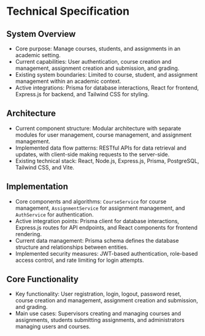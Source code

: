 # Technical Specification

## System Overview
- Core purpose: Manage courses, students, and assignments in an academic setting.
- Current capabilities: User authentication, course creation and management, assignment creation and submission, and grading.
- Existing system boundaries: Limited to course, student, and assignment management within an academic context.
- Active integrations: Prisma for database interactions, React for frontend, Express.js for backend, and Tailwind CSS for styling.

## Architecture
- Current component structure: Modular architecture with separate modules for user management, course management, and assignment management.
- Implemented data flow patterns: RESTful APIs for data retrieval and updates, with client-side making requests to the server-side.
- Existing technical stack: React, Node.js, Express.js, Prisma, PostgreSQL, Tailwind CSS, and Vite.

## Implementation
- Core components and algorithms: `CourseService` for course management, `AssignmentService` for assignment management, and `AuthService` for authentication.
- Active integration points: Prisma client for database interactions, Express.js routes for API endpoints, and React components for frontend rendering.
- Current data management: Prisma schema defines the database structure and relationships between entities.
- Implemented security measures: JWT-based authentication, role-based access control, and rate limiting for login attempts.

## Core Functionality
- Key functionality: User registration, login, logout, password reset, course creation and management, assignment creation and submission, and grading.
- Main use cases: Supervisors creating and managing courses and assignments, students submitting assignments, and administrators managing users and courses.